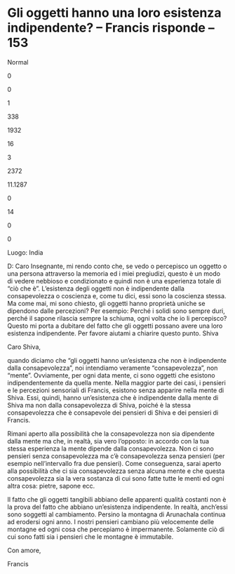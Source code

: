 # Gli oggetti hanno una loro esistenza indipendente? – Francis risponde – 153

Normal

0

0

1

338

1932

16

3

2372

11.1287

0

14

0

0

Luogo: India

D: Caro Insegnante, mi rendo conto che, se vedo o percepisco un oggetto o una persona attraverso la memoria ed i miei pregiudizi, questo è un modo  di vedere nebbioso e condizionato e quindi non è una esperienza totale di “ciò che è”. L’esistenza degli oggetti non è indipendente dalla consapevolezza o coscienza e, come tu dici, essi sono la coscienza stessa. Ma come mai, mi sono chiesto, gli oggetti hanno proprietà uniche se dipendono dalle percezioni? Per esempio: Perché i solidi sono sempre duri, perché il sapone rilascia sempre la schiuma, ogni volta che io li percepisco? Questo mi porta a dubitare del fatto che gli oggetti possano avere una loro esistenza indipendente. Per favore aiutami a chiarire questo punto. Shiva

Caro Shiva,

quando diciamo che “gli oggetti hanno un’esistenza che non è indipendente dalla consapevolezza”, noi intendiamo veramente “consapevolezza”, non “mente”. Ovviamente, per ogni data mente, ci sono oggetti che esistono indipendentemente da quella mente. Nella maggior parte dei casi, i pensieri e le percezioni sensoriali di Francis, esistono senza apparire nella mente di Shiva. Essi, quindi, hanno un’esistenza che è indipendente dalla mente di Shiva ma non dalla consapevolezza di Shiva, poiché è la stessa consapevolezza che è consapevole dei pensieri di Shiva e dei pensieri di Francis.

Rimani aperto alla possibilità che la consapevolezza non sia dipendente dalla mente ma che, in realtà, sia vero l’opposto: in accordo con la tua stessa esperienza la mente dipende dalla consapevolezza. Non ci sono pensieri senza consapevolezza ma c’è consapevolezza senza pensieri (per esempio nell’intervallo fra due pensieri). Come conseguenza, sarai aperto alla possibilità che ci sia consapevolezza senza alcuna mente e che questa consapevolezza sia la vera sostanza di cui sono fatte tutte le menti ed ogni altra cosa: pietre, sapone ecc.

Il fatto che gli oggetti tangibili abbiano delle apparenti qualità costanti non è la prova del fatto che abbiano un’esistenza indipendente. In realtà, anch’essi sono soggetti al cambiamento. Persino la montagna di Arunachala continua ad erodersi ogni anno. I nostri pensieri cambiano più velocemente delle montagne ed ogni cosa che percepiamo è impermanente. Solamente ciò di cui sono fatti sia i pensieri che le montagne è immutabile.

Con amore,

Francis

